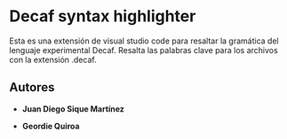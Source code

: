 # Decaf syntax highlighter

Esta es una extensión de visual studio code para resaltar la gramática del lenguaje experimental Decaf. Resalta las palabras clave para los archivos con la extensión .decaf.

## Autores
- **Juan Diego Sique Martínez**

- **Geordie Quiroa**
